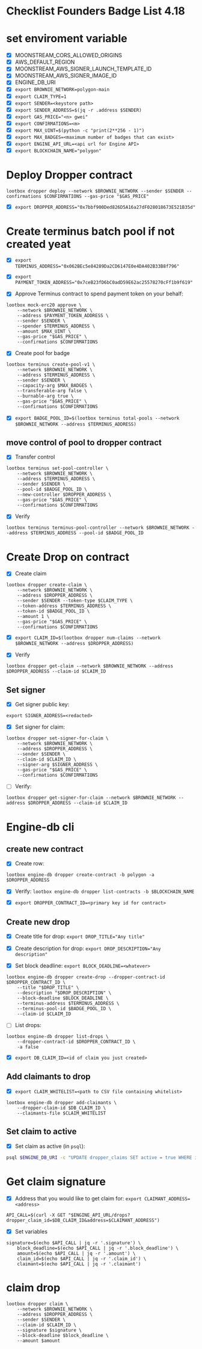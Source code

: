 # Checklist Founders Badge List 4.18

# set enviroment variable

- [x] MOONSTREAM_CORS_ALLOWED_ORIGINS
- [x] AWS_DEFAULT_REGION
- [x] MOONSTREAM_AWS_SIGNER_LAUNCH_TEMPLATE_ID
- [x] MOONSTREAM_AWS_SIGNER_IMAGE_ID
- [x] ENGINE_DB_URI
- [x] `export BROWNIE_NETWORK=polygon-main`
- [x] `export CLAIM_TYPE=1`
- [x] `export SENDER=<keystore path>`
- [x] `export SENDER_ADDRESS=$(jq -r .address $SENDER)`
- [x] `export GAS_PRICE="<n> gwei"`
- [x] `export CONFIRMATIONS=<m>`
- [x] `export MAX_UINT=$(python -c "print(2**256 - 1)")`
- [x] `export MAX_BADGES=<maximum number of badges that can exist>`
- [x] `export ENGINE_API_URL=<api url for Engine API>`
- [x] `export BLOCKCHAIN_NAME="polygon"`

# Deploy Dropper contract

```
lootbox dropper deploy --network $BROWNIE_NETWORK --sender $SENDER --confirmations $CONFIRMATIONS --gas-price "$GAS_PRICE"
```

- [x] `export DROPPER_ADDRESS="0x7bbf900Ded826D5A16a27dF028018673E521B35d"`


# Create terminus batch pool if not created yeat

- [x] `export TERMINUS_ADDRESS="0x062BEc5e84289Da2CD6147E0e4DA402B33B8f796"`

- [x] `export PAYMENT_TOKEN_ADDRESS="0x7ceB23fD6bC0adD59E62ac25578270cFf1b9f619"`

- [x] Approve Terminus contract to spend payment token on your behalf:

```
lootbox mock-erc20 approve \
    --network $BROWNIE_NETWORK \
    --address $PAYMENT_TOKEN_ADDRESS \
    --sender $SENDER \
    --spender $TERMINUS_ADDRESS \
    --amount $MAX_UINT \
    --gas-price "$GAS_PRICE" \
    --confirmations $CONFIRMATIONS
```

- [x] Create pool for badge
```
lootbox terminus create-pool-v1 \
    --network $BROWNIE_NETWORK \
    --address $TERMINUS_ADDRESS \
    --sender $SENDER \
    --capacity-arg $MAX_BADGES \
    --transferable-arg false \
    --burnable-arg true \
    --gas-price "$GAS_PRICE" \
    --confirmations $CONFIRMATIONS

```

- [x] `export BADGE_POOL_ID=$(lootbox terminus total-pools --network $BROWNIE_NETWORK --address $TERMINUS_ADDRESS)`

## move control of pool to dropper contract

- [x] Transfer control

```
lootbox terminus set-pool-controller \
    --network $BROWNIE_NETWORK \
    --address $TERMINUS_ADDRESS \
    --sender $SENDER \
    --pool-id $BADGE_POOL_ID \
    --new-controller $DROPPER_ADDRESS \
    --gas-price "$GAS_PRICE" \
    --confirmations $CONFIRMATIONS

```

- [x] Verify

```
lootbox terminus terminus-pool-controller --network $BROWNIE_NETWORK --address $TERMINUS_ADDRESS --pool-id $BADGE_POOL_ID
```

# Create Drop on contract

- [x] Create claim

```
lootbox dropper create-claim \
    --network $BROWNIE_NETWORK \
    --address $DROPPER_ADDRESS \
    --sender $SENDER --token-type $CLAIM_TYPE \
    --token-address $TERMINUS_ADDRESS \
    --token-id $BADGE_POOL_ID \
    --amount 1 \
    --gas-price "$GAS_PRICE" \
    --confirmations $CONFIRMATIONS

```

- [x] `export CLAIM_ID=$(lootbox dropper num-claims --network $BROWNIE_NETWORK --address $DROPPER_ADDRESS)`

- [x] Verify

```
lootbox dropper get-claim --network $BROWNIE_NETWORK --address $DROPPER_ADDRESS --claim-id $CLAIM_ID
```

## Set signer

- [x] Get signer public key:

```
export SIGNER_ADDRESS=<redacted>
```

- [x] Set signer for claim:

```
lootbox dropper set-signer-for-claim \
    --network $BROWNIE_NETWORK \
    --address $DROPPER_ADDRESS \
    --sender $SENDER \
    --claim-id $CLAIM_ID \
    --signer-arg $SIGNER_ADDRESS \
    --gas-price "$GAS_PRICE" \
    --confirmations $CONFIRMATIONS

```

- [ ] Verify:

```
lootbox dropper get-signer-for-claim --network $BROWNIE_NETWORK --address $DROPPER_ADDRESS --claim-id $CLAIM_ID
```

# Engine-db cli

## create new contract

- [x] Create row:
```
lootbox engine-db dropper create-contract -b polygon -a $DROPPER_ADDRESS

```

- [x] Verify: `lootbox engine-db dropper list-contracts -b $BLOCKCHAIN_NAME`

- [x] `export DROPPER_CONTRACT_ID=<primary key id for contract>`

## Create new drop

- [x] Create title for drop: `export DROP_TITLE="Any title"`

- [x] Create description for drop: `export DROP_DESCRIPTION="Any description"`

- [x] Set block deadline: `export BLOCK_DEADLINE=<whatever>`

```
lootbox engine-db dropper create-drop --dropper-contract-id $DROPPER_CONTRACT_ID \
    --title "$DROP_TITLE" \
    --description "$DROP_DESCRIPTION" \
    --block-deadline $BLOCK_DEADLINE \
    --terminus-address $TERMINUS_ADDRESS \
    --terminus-pool-id $BADGE_POOL_ID \
    --claim-id $CLAIM_ID

```

- [ ] List drops:

```
lootbox engine-db dropper list-drops \
    --dropper-contract-id $DROPPER_CONTRACT_ID \
    -a false
```

- [x] `export DB_CLAIM_ID=<id of claim you just created>`



## Add claimants to drop

- [x] `export CLAIM_WHITELIST=<path to CSV file containing whitelist>`

```
lootbox engine-db dropper add-claimants \
    --dropper-claim-id $DB_CLAIM_ID \
    --claimants-file $CLAIM_WHITELIST

```

## Set claim to active

- [x] Set claim as active (in `psql`):

```bash
psql $ENGINE_DB_URI -c "UPDATE dropper_claims SET active = true WHERE id = '$DB_CLAIM_ID';"
```

# Get claim signature

- [x] Address that you would like to get claim for: `export CLAIMANT_ADDRESS=<address>`

```
API_CALL=$(curl -X GET "$ENGINE_API_URL/drops?dropper_claim_id=$DB_CLAIM_ID&address=$CLAIMANT_ADDRESS")
```

- [x] Set variables
```
signature=$(echo $API_CALL | jq -r '.signature') \
    block_deadline=$(echo $API_CALL | jq -r '.block_deadline') \
    amount=$(echo $API_CALL | jq -r '.amount') \
    claim_id=$(echo $API_CALL | jq -r '.claim_id') \
    claimant=$(echo $API_CALL | jq -r '.claimant')

```

# claim drop

```
lootbox dropper claim \
    --network $BROWNIE_NETWORK \
    --address $DROPPER_ADDRESS \
    --sender $SENDER \
    --claim-id $CLAIM_ID \
    --signature $signature \
    --block-deadline $block_deadline \
    --amount $amount

```
